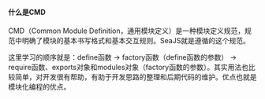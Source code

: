 #### 什么是CMD

CMD（Common Module Definition，通用模块定义）是一种模块定义规范，规范中明确了模块的基本书写格式和基本交互规则。SeaJS就是遵循的这个规范。

这里学习的顺序就是：define函数 -> factory函数（define函数的参数） -> require函数、exports对象和modules对象（factory函数的参数）。其实用法也比较简单，对开发很有帮助，有助于开发思路的整理和后期代码的维护。优点也就是模块化编程的优点。


